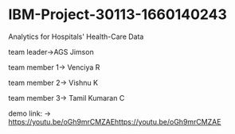 # IBM-Project-30113-1660140243
Analytics for Hospitals' Health-Care Data

team leader->AGS Jimson

team member 1-> Venciya R

team member 2-> Vishnu K

team member 3-> Tamil Kumaran C

demo link:  -> https://youtu.be/oGh9mrCMZAEhttps://youtu.be/oGh9mrCMZAE
